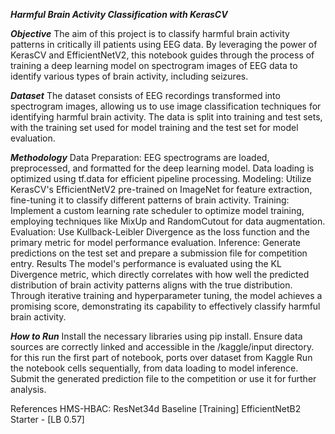
***Harmful Brain Activity Classification with KerasCV***


***Objective***
The aim of this project is to classify harmful brain activity patterns in critically ill patients using EEG data. By leveraging the power of KerasCV and EfficientNetV2, this notebook guides through the process of training a deep learning model on spectrogram images of EEG data to identify various types of brain activity, including seizures.

***Dataset***
The dataset consists of EEG recordings transformed into spectrogram images, allowing us to use image classification techniques for identifying harmful brain activity. The data is split into training and test sets, with the training set used for model training and the test set for model evaluation.


***Methodology***
Data Preparation: EEG spectrograms are loaded, preprocessed, and formatted for the deep learning model. Data loading is optimized using tf.data for efficient pipeline processing.
Modeling: Utilize KerasCV's EfficientNetV2 pre-trained on ImageNet for feature extraction, fine-tuning it to classify different patterns of brain activity.
Training: Implement a custom learning rate scheduler to optimize model training, employing techniques like MixUp and RandomCutout for data augmentation.
Evaluation: Use Kullback-Leibler Divergence as the loss function and the primary metric for model performance evaluation.
Inference: Generate predictions on the test set and prepare a submission file for competition entry.
Results
The model's performance is evaluated using the KL Divergence metric, which directly correlates with how well the predicted distribution of brain activity patterns aligns with the true distribution. Through iterative training and hyperparameter tuning, the model achieves a promising score, demonstrating its capability to effectively classify harmful brain activity.

***How to Run***
Install the necessary libraries using pip install.
Ensure data sources are correctly linked and accessible in the /kaggle/input directory.
  for this run the first part of notebook, ports over dataset from Kaggle
Run the notebook cells sequentially, from data loading to model inference.
Submit the generated prediction file to the competition or use it for further analysis.


References
HMS-HBAC: ResNet34d Baseline [Training]
EfficientNetB2 Starter - [LB 0.57]
